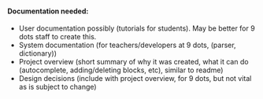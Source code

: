 #### Documentation needed:
 * User documentation possibly (tutorials for students). May be better for 9 dots staff to create this.
 * System documentation (for teachers/developers at 9 dots, (parser, dictionary))
 * Project overview (short summary of why it was created, what it can do (autocomplete, adding/deleting blocks, etc), similar to readme)
 * Design decisions (include with project overview, for 9 dots, but not vital as is subject to change)
